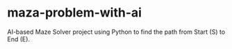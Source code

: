 # maza-problem-with-ai
AI-based Maze Solver project using Python to find the path from Start (S) to End (E).
